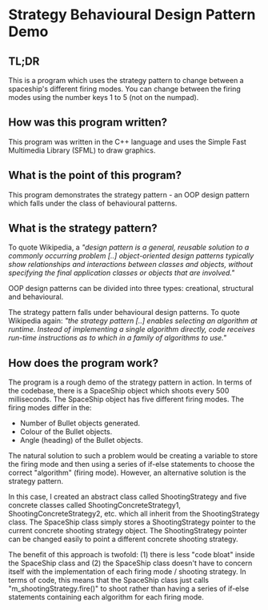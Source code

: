 # Strategy Behavioural Design Pattern Demo

## TL;DR

This is a program which uses the strategy pattern to change between a spaceship's different firing modes. You can change between the firing modes using the number keys 1 to 5 (not on the numpad).

## How was this program written?

This program was written in the C++ language and uses the Simple Fast Multimedia Library (SFML) to draw graphics.

## What is the point of this program?

This program demonstrates the strategy pattern - an OOP design pattern which falls under the class of behavioural patterns.

## What is the strategy pattern?

To quote Wikipedia, a *"design pattern is a general, reusable solution to a commonly occurring problem [..] object-oriented design patterns typically show relationships and interactions between classes and objects, without specifying the final application classes or objects that are involved."*

OOP design patterns can be divided into three types: creational, structural and behavioural.

The strategy pattern falls under behavioural design patterns. To quote Wikipedia again: *"the strategy pattern [..] enables selecting an algorithm at runtime. Instead of implementing a single algorithm directly, code receives run-time instructions as to which in a family of algorithms to use."*

## How does the program work?

The program is a rough demo of the strategy pattern in action. In terms of the codebase, there is a SpaceShip object which shoots every 500 milliseconds. The SpaceShip object has five different firing modes. The firing modes differ in the:
- Number of Bullet objects generated.
- Colour of the Bullet objects.
- Angle (heading) of the Bullet objects.

The natural solution to such a problem would be creating a variable to store the firing mode and then using a series of if-else statements to choose the correct "algorithm" (firing mode). However, an alternative solution is the strategy pattern.

In this case, I created an abstract class called ShootingStrategy and five concrete classes called ShootingConcreteStrategy1, ShootingConcreteStrategy2, etc. which all inherit from the ShootingStrategy class. The SpaceShip class simply stores a ShootingStrategy pointer to the current concrete shooting strategy object. The ShootingStrategy pointer can be changed easily to point a different concrete shooting strategy.

The benefit of this approach is twofold: (1) there is less "code bloat" inside the SpaceShip class and (2) the SpaceShip class doesn't have to concern itself with the implementation of each firing mode / shooting strategy. In terms of code, this means that the SpaceShip class just calls "m_shootingStrategy.fire()" to shoot rather than having a series of if-else statements containing each algorithm for each firing mode.
